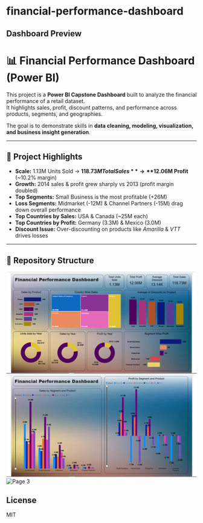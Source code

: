 # financial-performance-dashboard

## Dashboard Preview
# 📊 Financial Performance Dashboard (Power BI)

This project is a **Power BI Capstone Dashboard** built to analyze the financial performance of a retail dataset.  
It highlights sales, profit, discount patterns, and performance across products, segments, and geographies.  

The goal is to demonstrate skills in **data cleaning, modeling, visualization, and business insight generation**.

---

## 🚀 Project Highlights
- **Scale:** 1.13M Units Sold → **$118.73M Total Sales** → **$12.06M Profit** (~10.2% margin)  
- **Growth:** 2014 sales & profit grew sharply vs 2013 (profit margin doubled)  
- **Top Segments:** Small Business is the most profitable (+26M)  
- **Loss Segments:** Midmarket (-12M) & Channel Partners (-15M) drag down overall performance  
- **Top Countries by Sales:** USA & Canada (~25M each)  
- **Top Countries by Profit:** Germany (3.3M) & Mexico (3.0M)  
- **Discount Issue:** Over-discounting on products like *Amarilla* & *VTT* drives losses  

---

## 📂 Repository Structure

![Page 1](https://github.com/AryanHarshHarinath/financial-performance-dashboard/blob/main/2025-08-21%20(1).png)
![Page 2](https://github.com/AryanHarshHarinath/financial-performance-dashboard/blob/main/2025-08-21%20(2).png)
![Page 3]()

## License
MIT
